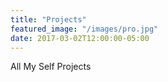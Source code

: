 ```yaml
---
title: "Projects"
featured_image: "/images/pro.jpg"
date: 2017-03-02T12:00:00-05:00
---
```

All My Self Projects
